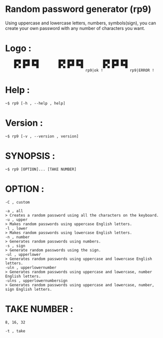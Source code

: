 # Random password generator (rp9)
Using uppercase and lowercase letters, numbers, symbols(sign),
you can create your own password with any number of characters you want.
# Logo :
        █▀█ █▀█ █▀█ 		█▀█ █▀█ █▀█ 		█▀█ █▀█ █▀█
        █▀▄ █▀▀ ▀▀█ 		█▀▄ █▀▀ ▀▀█ 		█▀▄ █▀▀ ▀▀█
                                		rp9|ok ! 	        rp9|ERROR !
# Help :
	~$ rp9 [-h , --help , help]
# Version : 
	~$ rp9 [-v , --version , version]
# SYNOPSIS :
	~$ rp9 [OPTION]... [TAKE NUMBER]
# OPTION :
	-C , custom
	
	-a , all 
	> Creates a random password using all the characters on the keyboard.
	-u , upper
	> Makes random passwords using uppercase English letters.
	-l , lower
	> Makes random passwords using lowercase English letters.
	-n , number
	> Generates random passwords using numbers.
	-s , sign
	> Generate random passwords using the sign.
	-ul , upperlower
	> Generates random passwords using uppercase and lowercase English letters.
	-uln , upperlowernumber
	> Generates random passwords using uppercase and lowercase, number English letters.
	-ulns , upperlowernumbersign
	> Generates random passwords using uppercase and lowercase, number, sign English letters.
	
# TAKE NUMBER :
	8, 16, 32
	
	-t , take
